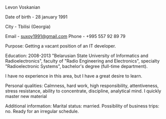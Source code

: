 Levon Voskanian

Date of birth - 28 january 1991

City - Tbilisi (Georgia)

Email - suxoy1991@gmail.com Phone - +995 557 92 89 79

Purpose: Getting a vacant position of an IT developer.

Education: 2008-2013 "Belarusian State University of Informatics and Radioelectronics", faculty of "Radio Engineering and Electronics", specialty "Radioelectronic Systems", bachelor's degree (full-time department).

I have no experience in this area, but I have a great desire to learn.

Personal qualities: Calmness, hard work, high responsibility, attentiveness, stress resistance, ability to concentrate, discipline, analytical mind. I quickly master new material

Additional information: Marital status: married. Possibility of business trips: no. Ready for an irregular schedule.

